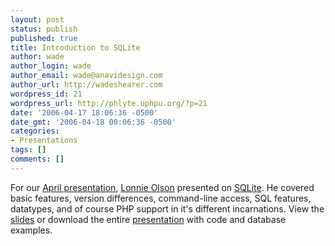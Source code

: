 ```yaml
---
layout: post
status: publish
published: true
title: Introduction to SQLite
author: wade
author_login: wade
author_email: wade@anavidesign.com
author_url: http://wadeshearer.com
wordpress_id: 21
wordpress_url: http://phlyte.uphpu.org/?p=21
date: '2006-04-17 18:06:36 -0500'
date_gmt: '2006-04-18 00:06:36 -0500'
categories:
- Presentations
tags: []
comments: []
---
```

<p>For our <a href="http://uphpu.org/calendar_event.php?eid=20060215131304944">April presentation</a>, <a href="/users.php?mode=profile&uid=32">Lonnie Olson</a> presented on <a href="http://www.sqlite.org/">SQLite</a>. He covered basic features, version differences, command-line access, SQL features, datatypes, and of course PHP support in it's different incarnations. View the <a href="/presentations/2006-04-20_sqlite/slides.pdf">slides</a> or download the entire <a href="/presentations/2006-04-20_sqlite/presentation.zip">presentation</a> with code and database examples.</p>
